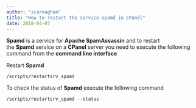 ```yaml
---
author: "icarnaghan"
title: "How to restart the service spamd in CPanel"
date: 2018-04-07
---
```


**Spamd** is a service for **Apache SpamAssassin** and to restart the **Spamd** service on a **CPanel** server you need to execute the following command from the **command line interface**

Restart **Spamd**

```
/scripts/restartsrv_spamd
```

To check the status of **Spamd** execute the following command

```
/scripts/restartsrv_spamd --status
```
